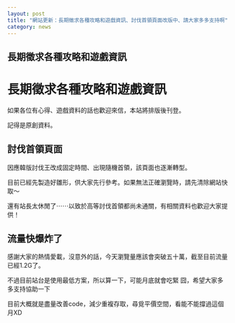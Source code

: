 ```yaml
---
layout: post
title: "網站更新：長期徵求各種攻略和遊戲資訊、討伐首領頁面改版中、請大家多多支持啊"
category: news
---
```


## 長期徵求各種攻略和遊戲資訊

<h1>長期徵求各種攻略和遊戲資訊</h1>

如果各位有心得、遊戲資料的話也歡迎來信，本站將排版後刊登。

記得是原創資料。

## 討伐首領頁面

因應韓版討伐王改成固定時間、出現隨機首領，該頁面也逐漸轉型。

目前已經先製造好雛形，供大家先行參考。如果無法正確瀏覽時，請先清除網站快取～

還有站長太休閒了⋯⋯以致於高等討伐首領都尚未通關，有相關資料也歡迎大家提供！

## 流量快爆炸了

感謝大家的熱情愛載，沒意外的話，今天瀏覽量應該會突破五十萬，截至目前流量已經1.2G了。

不過目前站台是使用最低方案，所以算一下，可能月底就會吃緊 囧，希望大家多多支持協助一下

目前大概就是盡量改善code，減少重複存取，尋覓平價空間，看能不能撐過這個月XD